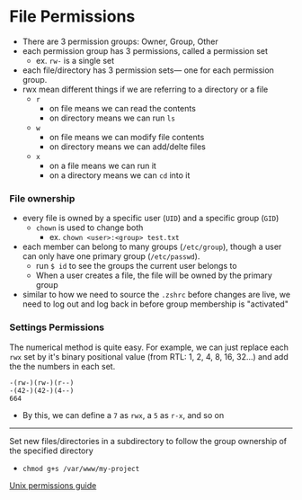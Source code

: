 
# File Permissions
- There are 3 permission groups: Owner, Group, Other
- each permission group has 3 permissions, called a permission set
	- ex. `rw-` is a single set
- each file/directory has 3 permission sets— one for each permission group.
- rwx mean different things if we are referring to a directory or a file
	- `r` 
		- on file means we can read the contents 
		- on directory means we can run `ls`
	- `w` 
		- on file means we can modify file contents
		- on directory means we can add/delte files 
	- `x`
		- on a file means we can run it
		- on a directory means we can `cd` into it 


### File ownership
- every file is owned by a specific user (`UID`) and a specific group (`GID`)
	- `chown` is used to change both
		- ex. `chown <user>:<group> test.txt`
- each member can belong to many groups (`/etc/group`), though a user can only have one primary group (`/etc/passwd`).
	- run `$ id` to see the groups the current user belongs to
	- When a user creates a file, the file will be owned by the primary group
- similar to how we need to source the `.zshrc` before changes are live, we need to log out and log back in before group membership is "activated"

### Settings Permissions
The numerical method is quite easy. For example, we can just replace each `rwx` set by it's binary positional value (from RTL: 1, 2, 4, 8, 16, 32...) and add the the numbers in each set.
```
-(rw-)(rw-)(r--)
-(42-)(42-)(4--)
664
```
- By this, we can define a `7` as `rwx`, a `5` as `r-x`, and so on

* * *

Set new files/directories in a subdirectory to follow the group ownership of the specified directory
- `chmod g+s /var/www/my-project`

[Unix permissions guide](https://support.plex.tv/articles/200288596-linux-permissions-guide/)
